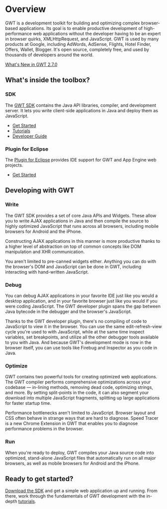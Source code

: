 Overview
===

GWT is a development toolkit for building and optimizing complex browser-based applications. Its goal is to enable productive development of high-performance web applications without the developer having to be an expert in browser quirks, XMLHttpRequest, and JavaScript. GWT is used by many products at Google, including AdWords, AdSense, Flights, Hotel Finder, Offers, Wallet, Blogger. It's open source, completely free, and used by thousands of developers around the world.

[What's New in GWT 2.7.0](doc/latest/ReleaseNotes.html)

## What's inside the toolbox?

### SDK

The [GWT SDK](learnmore-sdk.html) contains the Java API libraries, compiler, and development server. It lets you write client-side applications in Java and deploy them as JavaScript.

*   [Get Started](gettingstarted.html)
*   [Tutorials](doc/latest/tutorial/index.html)
*   [Developer Guide](doc/latest/DevGuide.html)

### Plugin for Eclipse

The [Plugin for Eclipse](https://developers.google.com/eclipse/index) provides IDE support for GWT and App Engine web projects.

*   [Get Started](usingeclipse.html)

## Developing with GWT

### <i class="icon_write"></i> Write

The GWT SDK provides a set of core Java APIs and Widgets. These allow you to write AJAX applications in Java and then compile the source to highly optimized JavaScript that runs across all browsers, including mobile browsers for Android and the iPhone.

Constructing AJAX applications in this manner is more productive thanks to a higher level of abstraction on top of common concepts like DOM manipulation and XHR communication.

You aren't limited to pre-canned widgets either. Anything you can do with the browser's DOM and JavaScript can be done in GWT, including interacting with hand-written JavaScript.

### <i class="icon_debug"></i> Debug

You can debug AJAX applications in your favorite IDE just like you would a desktop application, and in your favorite browser just like you would if you were coding JavaScript. The GWT developer plugin spans the gap between Java bytecode in the  debugger and the browser's JavaScript.

Thanks to the GWT developer plugin, there's no compiling of code to JavaScript to view it in the browser. You can use the same edit-refresh-view cycle you're used to with JavaScript, while at the same time inspect variables, set breakpoints, and utilize all the other debugger tools available to you with Java. And because GWT's development mode is now in the browser itself, you can use tools like Firebug and Inspector as you code in Java.

### <i class="icon_optimise"></i> Optimize

GWT contains two powerful tools for creating optimized web applications. The GWT compiler performs comprehensive optimizations across your codebase &mdash; in-lining methods, removing dead code, optimizing strings, and more. By setting split-points in the code, it can also segment your download into multiple JavaScript fragments, splitting up large applications for faster startup time.

Performance bottlenecks aren't limited to JavaScript. Browser layout and CSS often behave in strange ways that are hard to diagnose. Speed Tracer is a new Chrome Extension in GWT that enables you to diagnose performance problems in the browser.

### <i class="icon_run"></i> Run

When you're ready to deploy, GWT compiles your Java source code into optimized, stand-alone JavaScript files that automatically run on all major browsers, as well as mobile browsers for Android and the iPhone.

## Ready to get started?

[Download the SDK](gettingstarted.html) and get a simple web application up and running. From there, work through the fundamentals of GWT development with the in-depth [tutorials](doc/latest/tutorial/index.html).
